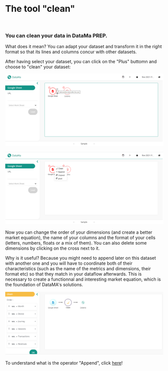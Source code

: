 # The tool "clean"

</br>

### You can clean your data in DataMa PREP. ###



What does it mean? You can adapt your dataset and transform it in the right format so that its lines and columns concur with other datasets.

After having select your dataset, you can click on the "Plus" buttomn and choose to "clean" your dataset:

![image](images/Cleanstep1.png)

![image](images/Cleanstep2.png)


Now you can change the order of your dimensions (and create a better market equation), the name of your columns and the format of your cells (letters, numbers, floats or a mix of them). You can also delete some dimensions by clicking on the cross next to it.


Why is it useful? Because you might need to append later on this dataset with another one and you will have to coordinate both of their characteristics (such as the name of the metrics and dimensions, their format etc) so that they match in your dataflow afterwards. This is necessary to create a functionnal and interesting market equation, which is the foundation of DataMA's solutions.

![image](images/Cleanstep3.png)

To understand what is the operator "Append", click [here](Prep/Tool_append.md)!
